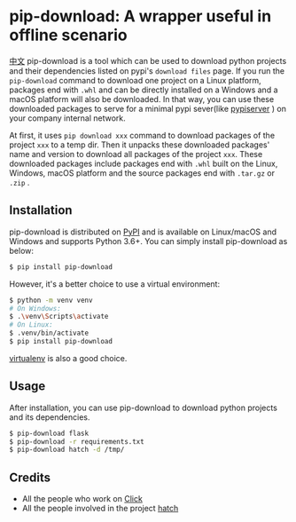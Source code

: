 # pip-download: A wrapper useful in offline scenario

[中文]( https://github.com/youngquan/pip-download/README_zh_CN.md )
pip-download is a tool which can be used to download python projects and their dependencies listed on
pypi's `download files` page. If you run the `pip-download` command to download one project on a Linux platform, packages end with `.whl` and can be directly installed on a Windows and a macOS platform will also be downloaded. In that way, you can use these downloaded packages to serve for a minimal pypi sever(like [pypiserver](https://pypi.org/project/pypiserver/) ) on your company internal network.

At first, it uses `pip download xxx` command to download packages of the project `xxx` to a temp dir. Then it unpacks these downloaded packages' name and version to download all packages of the project `xxx`. These downloaded packages include packages end with `.whl` built on the Linux, Windows, macOS platform and the source packages end with `.tar.gz` or `.zip` .

## Installation

pip-download is distributed on [PyPI]( https://pypi.org ) and is available on Linux/macOS and Windows and supports
Python 3.6+. You can simply install pip-download as below:

```bash
$ pip install pip-download
```

However, it's a better choice to use a virtual environment:

```bash
$ python -m venv venv
# On Windows:
$ .\venv\Scripts\activate
# On Linux:
$ .venv/bin/activate
$ pip install pip-download
```

[virtualenv](https://virtualenv.pypa.io/en/latest/) is also a good choice.

## Usage

After installation, you can use pip-download to download python projects and its dependencies.

```bash
$ pip-download flask
$ pip-download -r requirements.txt
$ pip-download hatch -d /tmp/
```

## Credits

- All the people who work on [Click](https://github.com/pallets/click)
- All the people involved in the project [hatch](<https://github.com/ofek/hatch>)
